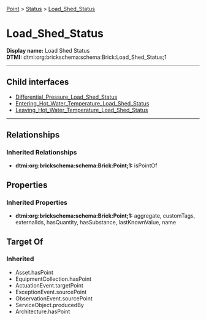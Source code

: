 [Point](../../Point.md) > [Status](../Status.md) > [Load_Shed_Status](.)
# Load_Shed_Status

**Display name:** Load Shed Status<br />
**DTMI:** dtmi:org:brickschema:schema:Brick:Load_Shed_Status;1

---


## Child interfaces
* [Differential_Pressure_Load_Shed_Status](../Pressure_Status/Differential_Pressure_Load_Shed_Status/Differential_Pressure_Load_Shed_Status.md)
* [Entering_Hot_Water_Temperature_Load_Shed_Status](Entering_Hot_Water_Temperature_Load_Shed_Status/Entering_Hot_Water_Temperature_Load_Shed_Status.md)
* [Leaving_Hot_Water_Temperature_Load_Shed_Status](Leaving_Hot_Water_Temperature_Load_Shed_Status/Leaving_Hot_Water_Temperature_Load_Shed_Status.md)

---
## Relationships
### Inherited Relationships
* **dtmi:org:brickschema:schema:Brick:Point;1:** isPointOf
## Properties
### Inherited Properties
* **dtmi:org:brickschema:schema:Brick:Point;1:** aggregate, customTags, externalIds, hasQuantity, hasSubstance, lastKnownValue, name
## Target Of
### Inherited
* Asset.hasPoint
* EquipmentCollection.hasPoint
* ActuationEvent.targetPoint
* ExceptionEvent.sourcePoint
* ObservationEvent.sourcePoint
* ServiceObject.producedBy
* Architecture.hasPoint
